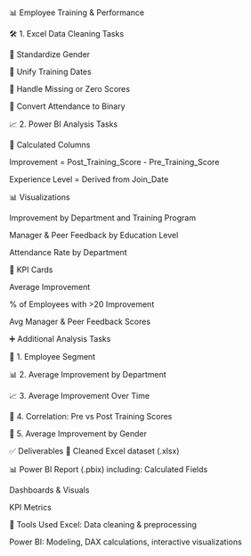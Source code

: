 📊 Employee Training & Performance

🛠️ 1. Excel Data Cleaning Tasks

🔹 Standardize Gender

🔹 Unify Training Dates

🔹 Handle Missing or Zero Scores

🔹 Convert Attendance to Binary

📈 2. Power BI Analysis Tasks

🔢 Calculated Columns

Improvement = Post_Training_Score - Pre_Training_Score

Experience Level = Derived from Join_Date


📊 Visualizations

Improvement by Department and Training Program

Manager & Peer Feedback by Education Level

Attendance Rate by Department

🎯 KPI Cards

Average Improvement

% of Employees with >20 Improvement

Avg Manager & Peer Feedback Scores


➕ Additional Analysis Tasks

👥 1. Employee Segment

📊 2. Average Improvement by Department

📈 3. Average Improvement Over Time

🔗 4. Correlation: Pre vs Post Training Scores

🚻 5. Average Improvement by Gender


✅ Deliverables
🧹 Cleaned Excel dataset (.xlsx)


📊 Power BI Report (.pbix) including:
Calculated Fields

Dashboards & Visuals

KPI Metrics

🧰 Tools Used
Excel: Data cleaning & preprocessing

Power BI: Modeling, DAX calculations, interactive visualizations
